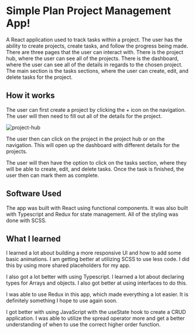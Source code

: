 # Simple Plan Project Management App!
 
A React application used to track tasks within a project. The user has the ability to create projects, create tasks, and follow the progress being made. There are three pages that the user can interact with. There is the project hub, where the user can see all of the projects. There is the dashboard, where the user can see all of the details in regards to the chosen project. The main section is the tasks sections, where the user can create, edit, and delete tasks for the project. 
 
## How it works
 
The user can first create a project by clicking the + icon on the navigation. The user will then need to fill out all of the details for the project. 

![project-hub](https://user-images.githubusercontent.com/89685937/159796690-d696d8a6-f8f0-4889-916f-f8d1066b5f7d.gif)
 
The user then can click on the project in the project hub or on the navigation. This will open up the dashboard with different details for the projects. 
 
The user will then have the option to click on the tasks section, where they will be able to create, edit, and delete tasks. Once the task is finished, the user then can mark them as complete. 
 
## Software Used
 
The app was built with React using functional components. It was also built with Typescript and Redux for state management. All of the styling was done with SCSS.  
 
## What I learned
 
I learned a lot about building a more responsive UI and how to add some basic animations. I am getting better at utilizing SCSS to use less code. I did this by using more shared placeholders for my app. 
 
I also got a lot better with using Typescript. I learned a lot about declaring types for Arrays and objects. I also got better at using interfaces to do this. 
 
I was able to use Redux in this app, which made everything a lot easier. It is definitely something I hope to use again soon. 
 
I got better with using JavaScript with the useState hook to create a CRUD application. I was able to utilize the spread operator more and get a better understanding of when to use the correct higher order function. 
